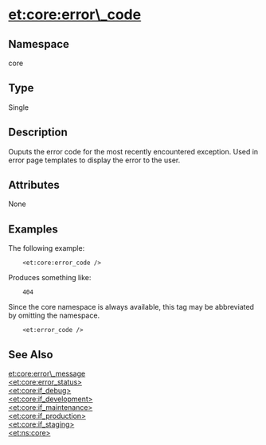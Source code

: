 # <et:core:error\_code> #

## Namespace ##
core

## Type ##
Single

## Description ##
Ouputs the error code for the most recently encountered exception. Used in error page templates to display the error to the user.

## Attributes ##
None

## Examples ##

The following example:

```
	<et:core:error_code />
```

Produces something like:
```
	404
```

Since the core namespace is always available, this tag may be abbreviated by omitting the namespace.

```
	<et:error_code />
```

## See Also ##
[<et:core:error\_message>](ETCoreErrorMessage.md)<br>
<a href='ETCoreErrorStatus.md'>&lt;et:core:error_status&gt;</a><br>
<a href='ETCoreIfDebug.md'>&lt;et:core:if_debug&gt;</a><br>
<a href='ETCoreIfDevelopment.md'>&lt;et:core:if_development&gt;</a><br>
<a href='ETCoreIfMaintenance.md'>&lt;et:core:if_maintenance&gt;</a><br>
<a href='ETCoreIfProduction.md'>&lt;et:core:if_production&gt;</a><br>
<a href='ETCoreIfStaging.md'>&lt;et:core:if_staging&gt;</a><br>
<a href='ETNSCore.md'>&lt;et:ns:core&gt;</a><br>